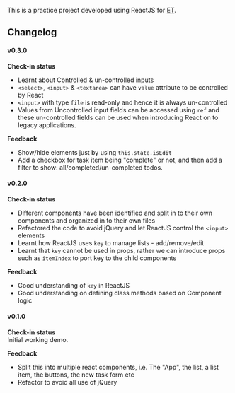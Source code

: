 This is a practice project developed using ReactJS for [ET](https://github.com/elegantthemes).  

## Changelog  

#### v0.3.0
**Check-in status**  
- Learnt about Controlled & un-controlled inputs
- `<select>`, `<input>` & `<textarea>` can have `value` attribute to be controlled by React
- `<input>` with type `file` is read-only and hence it is always un-controlled
- Values from Uncontrolled input fields can be accessed using `ref` and these un-controlled fields can be used when introducing React on to legacy applications.

**Feedback**  
- Show/hide elements just by using `this.state.isEdit`
- Add a checkbox for task item being "complete" or not, and then add a filter to show: all/completed/un-completed todos.

#### v0.2.0
**Check-in status**  
- Different components have been identified and split in to their own components and organized in to their own files
- Refactored the code to avoid jQuery and let ReactJS control the `<input>` elements
- Learnt how ReactJS uses `key` to manage lists - add/remove/edit
- Learnt that `key` cannot be used in props, rather we can introduce props such as `itemIndex` to port key to the child components

**Feedback**   
- Good understanding of `key` in ReactJS
- Good understanding on defining class methods based on Component logic

#### v0.1.0
**Check-in status**  
Initial working demo.  

**Feedback**   
- Split this into multiple react components, i.e. The "App", the list, a list item, the buttons, the new task form etc
- Refactor to avoid all use of jQuery